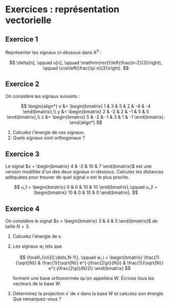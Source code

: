 # Exercices : représentation vectorielle


## Exercice 1

Représenter les signaux ci-dessous dans $\mathbb{R}^5$ :

$$
\delta[n], \qquad u[n], \qquad \mathrm{rect}\left(\frac{n-2}{3}\right), \qquad \cos\left(\frac{\pi n}{2}\right).
$$


## Exercice 2

On considère les signaux suivants :

$$
\begin{align*}
x &= \begin{bmatrix}  1 &  3 &  5 &  2 & -4 & -4 \end{bmatrix},\\
y &= \begin{bmatrix}  2 & -2 &  2 & -1 &  5 &  5 \end{bmatrix},\\
z &= \begin{bmatrix}  5 & -2 & -1 &  3 &  1 & -1 \end{bmatrix}.
\end{align*}
$$

1. Calculez l'énergie de ces signaux.
1. Quels signaux sont orthogonaux ?


## Exercice 3

Le signal $x = \begin{bmatrix} 4 & -2 & 10 & 7 \end{bmatrix}$ est une version modifiée d'un des deux signaux ci-dessous.
Calculez les distances adéquates pour trouver de quel signal $x$ est le plus proche.

$$
u_1 = \begin{bmatrix}  0 & 0 & 10 & 10 \end{bmatrix},\qquad
u_2 = \begin{bmatrix} 10 & 0 & 10 &  0 \end{bmatrix}.
$$


## Exercice 4

On considère le signal $x = \begin{bmatrix} 3 & 4 & 5 \end{bmatrix}$ de taille $N=3$.

1. Calculez l'énergie de $x$.

1. Les signaux $w_i$ tels que

   $$
   \forall\,i\in\{0,\dots,N-1\}, \qquad
   w_i = \begin{bmatrix}
       \frac{1}{\sqrt{N}} &
       \frac{1}{\sqrt{N}} e^{-j\frac{2\pi}{N}i} &
       \frac{1}{\sqrt{N}} e^{-j\frac{2\pi}{N}2i}
   \end{bmatrix}
   $$

   forment une base orthonormée qu'on appellera $W$.
   Écrivez tous les vecteurs de la base $W$.

1. Déterminez la projection $x'$ de $x$ dans la base $W$ et calculez son énergie. Que remarquez-vous ?